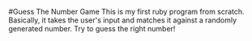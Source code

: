 #Guess The Number Game
This is my first ruby program from scratch. Basically, it takes the user's input and matches it against a randomly generated number. Try to guess the right number!